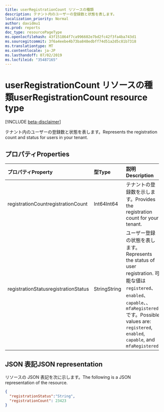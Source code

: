 ```yaml
---
title: userRegistrationCount リソースの種類
description: テナント内のユーザーの登録数と状態を表します。
localization_priority: Normal
author: davidmu1
ms.prod: reports
doc_type: resourcePageType
ms.openlocfilehash: 43f151864f7ca996602e7bd2fc42f3fa4ba743d1
ms.sourcegitcommit: 3f6a4eebe4b73ba848edbff74d51a2d5c81b7318
ms.translationtype: MT
ms.contentlocale: ja-JP
ms.lasthandoff: 07/02/2019
ms.locfileid: "35487165"
---
```

# <a name="userregistrationcount-resource-type"></a><span data-ttu-id="904ad-103">userRegistrationCount リソースの種類</span><span class="sxs-lookup"><span data-stu-id="904ad-103">userRegistrationCount resource type</span></span>

[!INCLUDE [beta-disclaimer](../../includes/beta-disclaimer.md)]

<span data-ttu-id="904ad-104">テナント内のユーザーの登録数と状態を表します。</span><span class="sxs-lookup"><span data-stu-id="904ad-104">Represents the registration count and status for users in your tenant.</span></span>

## <a name="properties"></a><span data-ttu-id="904ad-105">プロパティ</span><span class="sxs-lookup"><span data-stu-id="904ad-105">Properties</span></span>

| <span data-ttu-id="904ad-106">プロパティ</span><span class="sxs-lookup"><span data-stu-id="904ad-106">Property</span></span>     | <span data-ttu-id="904ad-107">型</span><span class="sxs-lookup"><span data-stu-id="904ad-107">Type</span></span>        | <span data-ttu-id="904ad-108">説明</span><span class="sxs-lookup"><span data-stu-id="904ad-108">Description</span></span> |
|:-------------|:------------|:------------|
| <span data-ttu-id="904ad-109">registrationCount</span><span class="sxs-lookup"><span data-stu-id="904ad-109">registrationCount</span></span> | <span data-ttu-id="904ad-110">Int64</span><span class="sxs-lookup"><span data-stu-id="904ad-110">Int64</span></span> | <span data-ttu-id="904ad-111">テナントの登録数を示します。</span><span class="sxs-lookup"><span data-stu-id="904ad-111">Provides the registration count for your tenant.</span></span> |
| <span data-ttu-id="904ad-112">registrationStatus</span><span class="sxs-lookup"><span data-stu-id="904ad-112">registrationStatus</span></span> | <span data-ttu-id="904ad-113">String</span><span class="sxs-lookup"><span data-stu-id="904ad-113">String</span></span> | <span data-ttu-id="904ad-114">ユーザー登録の状態を表します。</span><span class="sxs-lookup"><span data-stu-id="904ad-114">Represents the status of user registration.</span></span> <span data-ttu-id="904ad-115">可能な値は`registered`、 `enabled`、 `capable`、、 `mfaRegistered`です。</span><span class="sxs-lookup"><span data-stu-id="904ad-115">Possible values are: `registered`, `enabled`, `capable`, and `mfaRegistered`.</span></span> |

## <a name="json-representation"></a><span data-ttu-id="904ad-116">JSON 表記</span><span class="sxs-lookup"><span data-stu-id="904ad-116">JSON representation</span></span>

<span data-ttu-id="904ad-117">リソースの JSON 表記を次に示します。</span><span class="sxs-lookup"><span data-stu-id="904ad-117">The following is a JSON representation of the resource.</span></span>

<!-- {
  "blockType": "resource",
  "optionalProperties": [

  ],
  "@odata.type": "microsoft.graph.userRegistrationCount",
  "baseType": null
}-->

```json
{ 
  "registrationStatus":"String", 
  "registrationCount": 23423
}
```

<!-- uuid: 16cd6b66-4b1a-43a1-adaf-3a886856ed98
2019-02-04 14:57:30 UTC -->
<!-- {
  "type": "#page.annotation",
  "description": "userRegistrationCount resource",
  "keywords": "",
  "section": "documentation",
  "tocPath": ""
}-->